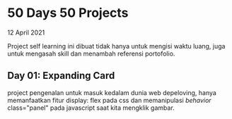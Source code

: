 # 50 Days 50 Projects

12 April 2021

Project self learning ini dibuat tidak hanya untuk mengisi waktu luang, juga untuk mengasah skill dan menambah referensi portofolio.

## Day 01: Expanding Card

project pengenalan untuk masuk kedalam dunia web depeloving, hanya memanfaatkan fitur display: flex pada css dan memanipulasi _behavior_ class="panel" pada javascript saat kita mengklik gambar.
